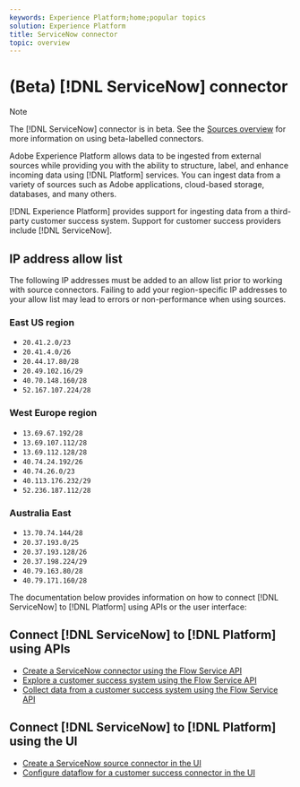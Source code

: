 ```yaml
---
keywords: Experience Platform;home;popular topics
solution: Experience Platform
title: ServiceNow connector
topic: overview
---
```


# (Beta) [!DNL ServiceNow] connector

>[!NOTE]
>The [!DNL ServiceNow] connector is in beta. See the [Sources overview](../../home.md#terms-and-conditions) for more information on using beta-labelled connectors.

Adobe Experience Platform allows data to be ingested from external sources while providing you with the ability to structure, label, and enhance incoming data using [!DNL Platform] services. You can ingest data from a variety of sources such as Adobe applications, cloud-based storage, databases, and many others.

[!DNL Experience Platform] provides support for ingesting data from a third-party customer success system. Support for customer success providers include [!DNL ServiceNow].

## IP address allow list

The following IP addresses must be added to an allow list prior to working with source connectors. Failing to add your region-specific IP addresses to your allow list may lead to errors or non-performance when using sources.

### East US region

- `20.41.2.0/23`
- `20.41.4.0/26`
- `20.44.17.80/28`
- `20.49.102.16/29`
- `40.70.148.160/28`
- `52.167.107.224/28`

### West Europe region

- `13.69.67.192/28`
- `13.69.107.112/28`
- `13.69.112.128/28`
- `40.74.24.192/26`
- `40.74.26.0/23`
- `40.113.176.232/29`
- `52.236.187.112/28`

### Australia East

- `13.70.74.144/28`
- `20.37.193.0/25`
- `20.37.193.128/26`
- `20.37.198.224/29`
- `40.79.163.80/28`
- `40.79.171.160/28`

The documentation below provides information on how to connect [!DNL ServiceNow] to [!DNL Platform] using APIs or the user interface:

## Connect [!DNL ServiceNow] to [!DNL Platform] using APIs

- [Create a ServiceNow connector using the Flow Service API](../../tutorials/api/create/customer-success/servicenow.md)
- [Explore a customer success system using the Flow Service API](../../tutorials/api/explore/customer-success.md)
- [Collect data from a customer success system using the Flow Service API](../../tutorials/api/collect/customer-success.md)

## Connect [!DNL ServiceNow] to [!DNL Platform] using the UI

- [Create a ServiceNow source connector in the UI](../../tutorials/ui/create/customer-success/servicenow.md)
- [Configure dataflow for a customer success connector in the UI](../../tutorials/ui/dataflow/customer-success.md)
